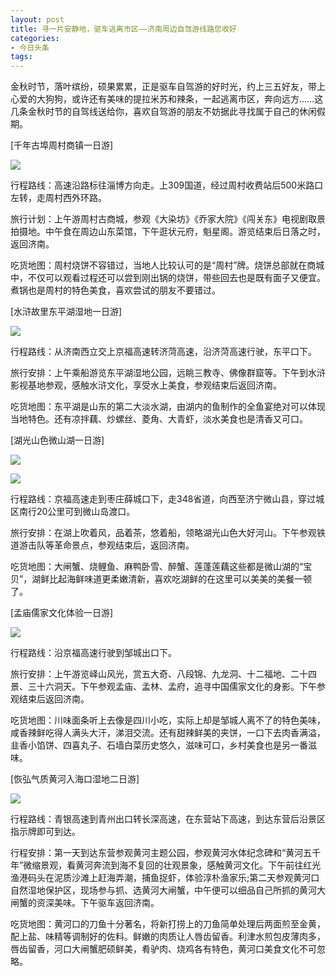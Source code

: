 ```yaml
---
layout: post
title: 寻一片安静地，驱车逃离市区——济南周边自驾游线路您收好
categories:
- 今日头条
tags:
---
```

金秋时节，落叶缤纷，硕果累累，正是驱车自驾游的好时光，约上三五好友，带上心爱的大狗狗，或许还有美味的提拉米苏和辣条，一起逃离市区，奔向远方……这几条金秋时节的自驾线送给你，喜欢自驾游的朋友不妨据此寻找属于自己的休闲假期。

[千年古埠周村商镇一日游]

![](http://p3.pstatp.com/large/8580/2295042984)

行程路线：高速沿路标往淄博方向走。上309国道，经过周村收费站后500米路口左转，走周村西外环路。

旅行计划：上午游周村古商城，参观《大染坊》《乔家大院》《闯关东》电视剧取景拍摄地。中午食在周边山东菜馆，下午逛状元府，魁星阁。游览结束后日落之时，返回济南。

吃货地图：周村烧饼不容错过，当地人比较认可的是“周村”牌。烧饼总部就在商城中，不仅可以观看过程还可以尝到刚出锅的烧饼，带些回去也是既有面子又便宜。煮锅也是周村的特色美食，喜欢尝试的朋友不要错过。

[水浒故里东平湖湿地一日游]

![](http://p3.pstatp.com/large/8580/2295069538)

行程路线：从济南西立交上京福高速转济菏高速，沿济菏高速行驶，东平口下。

旅行安排：上午乘船游览东平湖湿地公园，远眺三教寺、佛像群窟等。下午到水浒影视基地参观，感触水浒文化，享受水上美食，参观结束后返回济南。

吃货地图：东平湖是山东的第二大淡水湖，由湖内的鱼制作的全鱼宴绝对可以体现当地特色。还有凉拌藕、炒螺丝、菱角、大青虾，淡水美食也是清香又可口。

[湖光山色微山湖一日游]

![](http://p1.pstatp.com/large/8577/3345304089)

![](http://p2.pstatp.com/large/8577/3345351476)

行程路线：京福高速走到枣庄薛城口下，走348省道，向西至济宁微山县，穿过城区南行20公里可到微山岛渡口。

旅行安排：在湖上吹着风，品着茶，悠着船，领略湖光山色大好河山。下午参观铁道游击队等革命景点，参观结束后，返回济南。

吃货地图：大闸蟹、烧鲤鱼、麻鸭卧雪、醉蟹、莲蓬莲藕这些都是微山湖的“宝贝”，湖鲜比起海鲜味道更柔嫩清新，喜欢吃湖鲜的在这里可以美美的美餐一顿了。

[孟庙儒家文化体验一日游]

![](http://p3.pstatp.com/large/8579/2368621836)

行程路线：沿京福高速行驶到邹城出口下。

旅行安排：上午游览峄山风光，赏五大奇、八段锦、九龙洞、十二福地、二十四景、三十六洞天。下午参观孟庙、孟林、孟府，追寻中国儒家文化的身影。下午参观结束后返回济南。

吃货地图：川味面条听上去像是四川小吃，实际上却是邹城人离不了的特色美味，咸香辣鲜吃得人满头大汗，涕泪交流。还有甜辣鲜美的夹饼，一口下去肉香满溢，韭香小馅饼、四喜丸子、石墙白菜历史悠久，滋味可口，乡村美食也是另一番滋味。

[恢弘气质黄河入海口湿地二日游]

![](http://p3.pstatp.com/large/8577/3345410997)

行程路线：青银高速到青州出口转长深高速，在东营站下高速，到达东营后沿景区指示牌即可到达。

行程安排：第一天到达东营参观黄河主题公园，参观黄河水体纪念碑和“黄河五千年”微缩景观，看黄河奔流到海不复回的壮观景象，感触黄河文化。下午前往红光渔港码头在泥质沙滩上赶海弄潮，捕鱼捉虾，体验淳朴渔家乐;第二天参观黄河口自然湿地保护区，现场参与抓、选黄河大闸蟹，中午便可以细品自己所抓的黄河大闸蟹的资深美味。下午驱车返回济南。

吃货地图：黄河口的刀鱼十分著名，将新打捞上的刀鱼简单处理后两面煎至金黄，配上盐、味精等调制好的佐料。鲜嫩的肉质让人唇齿留香。利津水煎包皮薄肉多，唇齿留香，河口大闸蟹肥硕鲜美，肴驴肉、烧鸡各有特色，黄河口美食文化不可忽略。